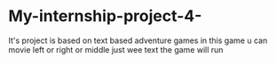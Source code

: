 # My-internship-project-4-
It's project is based on  text based adventure games  in this game u can movie left or right or middle just wee text the game will run

